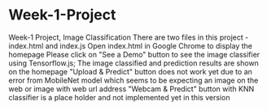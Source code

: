 # Week-1-Project
Week-1 Project, Image Classification
There are two files in this project - index.html and index.js
Open index.html in Google Chrome to display the homepage
Please click on "See a Demo" button to see the image classifier using Tensorflow.js; 
The image classified and prediction results are shown on the homepage 
"Upload & Predict" button does not work yet due to an error from MobileNet model which seems to be expecting an image on the web or image with web url address
"Webcam & Predict" button with KNN classifier is a place holder and not implemented yet in this version 
